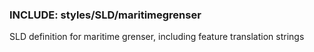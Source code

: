 ### INCLUDE: styles/SLD/maritimegrenser

SLD definition for maritime grenser, including feature translation strings
